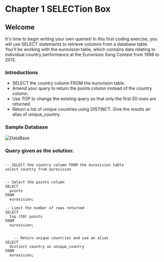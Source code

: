 # Chapter 1 SELECTion Box
## Welcome


It's time to begin writing your own queries! In this first coding exercise, you will use SELECT statements to retrieve columns from a database table. You'll be working with the eurovision table, which contains data relating to individual country performance at the Eurovision Song Contest from 1998 to 2012.

### Introductions
- SELECT the country column FROM the eurovision table.
- Amend your query to return the points column instead of the country column.
- Use TOP to change the existing query so that only the first 50 rows are returned.
- Return a list of unique countries using DISTINCT. Give the results an alias of unique_country.

### Sample Database
<selection>
    <img src="D:\semester_3_4\github\images\exp1.PNG" alt= "DataBase"  >
</selection>

### Query given as the solution:
<html>   
    <section>
    <pre><code>
-- SELECT the country column FROM the eurovision table
select country from eurovision</code></pre>
  </section>  
    <section>
    <pre><code>
-- Select the points column
SELECT 
  points 
FROM 
  eurovision;</code></pre>
  </section>  
    <section>
    <pre><code>-- Limit the number of rows returned
SELECT 
  top (50) points 
FROM 
  eurovision;</code></pre>
  </section>  
     <section>
    <pre><code>
    -- Return unique countries and use an alias
SELECT 
  distinct country as unique_country 
FROM 
  eurovision;</code></pre>
  </section>  
</html>



